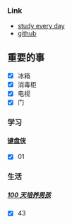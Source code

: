 ### Link
- [study every day](https://github.com/cuixiaorui/study-every-day/issues)
- [github](https://github.com/jtr354)

## 重要的事
- [x] 冰箱
- [x] 消毒柜
- [x] 电视
- [x] 门

### 学习
#### [键盘侠](https://appewiejl9g3764.h5.xiaoeknow.com/p/course/ecourse/course_28y3lTEa0pnA2HVLtZiz1vQ2kH4)
- [x] 01


### 生活
##### [100 天培养男孩](https://github.com/JTR354/raising-boys)
- [x] 43
